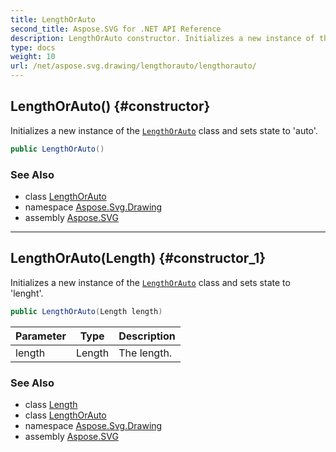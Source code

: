 ```yaml
---
title: LengthOrAuto
second_title: Aspose.SVG for .NET API Reference
description: LengthOrAuto constructor. Initializes a new instance of the LengthOrAuto class and sets state to auto
type: docs
weight: 10
url: /net/aspose.svg.drawing/lengthorauto/lengthorauto/
---
```

## LengthOrAuto() {#constructor}

Initializes a new instance of the [`LengthOrAuto`](../) class and sets state to 'auto'.

```csharp
public LengthOrAuto()
```

### See Also

* class [LengthOrAuto](../)
* namespace [Aspose.Svg.Drawing](../../../aspose.svg.drawing/)
* assembly [Aspose.SVG](../../../)

---

## LengthOrAuto(Length) {#constructor_1}

Initializes a new instance of the [`LengthOrAuto`](../) class and sets state to 'lenght'.

```csharp
public LengthOrAuto(Length length)
```

| Parameter | Type | Description |
| --- | --- | --- |
| length | Length | The length. |

### See Also

* class [Length](../../length/)
* class [LengthOrAuto](../)
* namespace [Aspose.Svg.Drawing](../../../aspose.svg.drawing/)
* assembly [Aspose.SVG](../../../)
